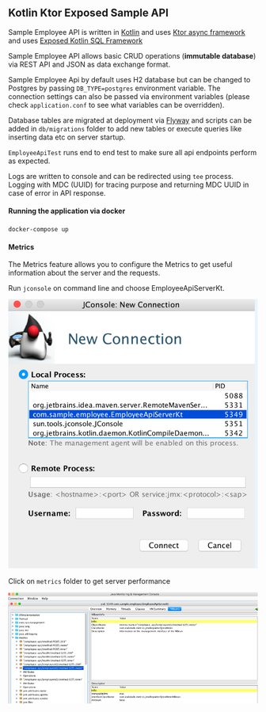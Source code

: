 ## Kotlin Ktor Exposed Sample API  
  
 Sample Employee API is written in [Kotlin](https://kotlinlang.org/) and uses [Ktor async framework](https://ktor.io/) and uses [Exposed Kotlin SQL Framework](https://github.com/JetBrains/Exposed)  

Sample Employee API allows basic CRUD operations (**immutable database**) via REST API and JSON as data exchange format.  
 
Sample Employee Api by default uses H2 database but can be changed to Postgres by passing `DB_TYPE=postgres` environment variable. The connection settings can also be passed via environment variables (please check `application.conf` to see what variables can be overridden).  
  
Database tables are migrated at deployment via [Flyway](https://flywaydb.org/getstarted/) and scripts can be added in `db/migrations` folder to add new tables or execute queries like inserting data etc on server startup.  
  
`EmployeeApiTest` runs end to end test to make sure all api endpoints perform as expected.  
  
Logs are written to console and can be redirected using `tee` process. Logging with MDC (UUID) for tracing purpose and 
returning MDC UUID in case of error in API response. 
  
#### Running the application via docker  
`docker-compose up`

#### Metrics

The Metrics feature allows you to configure the Metrics to get useful information about the server and the requests.

Run `jconsole` on command line and choose EmployeeApiServerKt.

![](https://raw.githubusercontent.com/arun0009/kotlin-ktor-exposed-sample-api/master/jconsole.png)

Click on `metrics` folder to get server performance 

![](https://raw.githubusercontent.com/arun0009/kotlin-ktor-exposed-sample-api/master/metrics.png) 